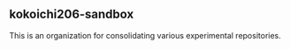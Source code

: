 ## kokoichi206-sandbox

This is an organization for consolidating various experimental repositories.
